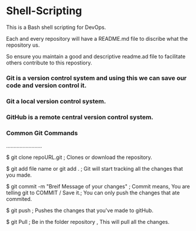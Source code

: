 # Shell-Scripting
This is a Bash shell scripting for DevOps.

Each and every repository will have a README.md file to discribe what the repository us.

So ensure you maintain a good and descriptive readme.ad file to facilitate others contribute to this repostiory.    

### Git is a version control system and using this we can save our code and version control it.

### Git a local version control system.

### GitHub is a remote central version control system.

### Common Git Commands

........................
    
$ git clone repoURL.git             ; Clones or download the repository.

$ git add file name or git add . ; Git will start tracking all the changes that you made.

$ git commit -m "Breif Message of your changes" ; Commit means, You are telling git to COMMIT / Save it.; 
                                                    You can only push the changes that ate commited.

$ git push      ; Pushes the changes that you've made to gitHub.

$ git Pull      ; Be in the folder repository , This will pull all the changes.
